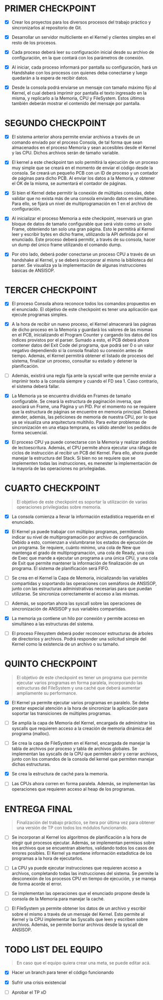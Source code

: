 # PRIMER CHECKPOINT

- [x] Crear los proyectos para los diversos procesos del trabajo práctico y sincronizarlos al repositorio de Git.

- [X] Desarrollar un servidor multicliente en el Kernel y clientes simples en el resto de los procesos. 

- [X] Cada proceso deberá leer su configuración inicial desde su archivo de configuración, en la que contará con los parámetros de conexión.

- [X] Al iniciar, cada proceso informará por pantalla su configuración, hará un Handshake con los procesos con quienes deba conectarse y luego quedarán a la espera de recibir datos.

- [X] Desde la consola podrá enviarse un mensaje con tamaño máximo fijo al Kernel, el cual deberá imprimir por pantalla el texto ingresado en la misma, y replicarlo a la Memoria, CPU y FileSystem. Estos últimos también deberán mostrar el contenido del mensaje por pantalla.

# SEGUNDO CHECKPOINT

- [x] El sistema anterior ahora permite enviar archivos a través de un comando enviado por el proceso Consola, de tal forma que sean almacenados en el proceso Memoria y sean accesibles desde el Kernel y las CPU. Dichos archivos serán de tamaño variable.

- [x] El kernel a este checkpoint tan solo permitirá la ejecución de un proceso muy simple que se creará en el momento de enviar el código desde la consola. Se creará un pequeño PCB con un ID de proceso y un contador de páginas para dicho PCB. Al enviar los datos a la Memoria, y obtener el OK de la misma, se aumentará el contador de páginas.

- [x] Si bien el Kernel debe permitir la conexión de múltiples consolas, debe validar que no exista más de una consola enviando datos en simultáneo. Para ello, se fijará un nivel de multiprogramación en 1 en el archivo de configuración.

- [x] Al inicializar el proceso Memoria a este checkpoint, reservará un gran bloque de datos de tamaño configurable que será visto como un solo Frame, obteniendo tan solo una gran página. Esto le permitirá al Kernel leer y escribir bytes en dicho frame, utilizando la API definida por el enunciado. Este proceso deberá permitir, a través de su consola, hacer un dump del único frame utilizando el comando dump.

- [x] Por otro lado, deberá poder conectarse un proceso CPU a través de un handshake al Kernel, y se deberá incorporar al mismo la biblioteca del parser. Se visualiza ya la implementación de algunas instrucciones básicas de ANSISOP.

# TERCER CHECKPOINT

- [x] El proceso Consola ahora reconoce todos los comandos propuestos en el enunciado. El objetivo de este checkpoint es tener una aplicación que ejecute programas simples.

- [x] A la hora de recibir un nuevo proceso, el Kernel almacenará las páginas de dicho proceso en la Memoria y guardará los valores de las mismas en el PCB, inicializando el Program Counter y cargando los datos del los índices provistos por el parser. Sumado a esto, el PCB deberá ahora contener datos del Exit Code del programa, que podrá ser 0 o un valor negativo dependiendo si la consola finalizó su conexión antes de tiempo. Además, el Kernel permitirá obtener el listado de procesos del sistema, finalizar un proceso, consultar su estado y detener la planificación.

- [ ] Además, existirá una regla fija ante la syscall write que permite enviar a imprimir texto a la consola siempre y cuando el FD sea 1. Caso contrario, el sistema deberá fallar.

- [x] La Memoria ya se encuentra dividida en Frames de tamaño configurable. Se creará la estructura de paginación inversa, que asociará un Frame, una Página y un PID. Por el momento no se requiere que la estructura de páginas se encuentre en memoria principal. Deberá atender, además, las peticiones de memoria de nuestra CPU, por lo que ya se visualiza una arquitectura multihilo. Para evitar problemas de sincronización en una etapa temprana, es válido atender los pedidos de forma secuencial.

- [x] El proceso CPU ya puede conectarse con la Memoria y realizar pedidos de lectoescritura. Además, el CPU permite ahora ejecutar una ráfaga de ciclos de instrucción al recibir un PCB del Kernel. Para ello, ahora puede manejar la estructura del Stack. Si bien no se requiere que se implementen todas las instrucciones, es menester la implementación de la mayoría de las operaciones no privilegiadas.

# CUARTO CHECKPOINT

> El objetivo de este checkpoint es soportar la utilización de varias operaciones privilegiadas sobre memoria.

- [x] La consola comienza a llevar la información estadística requerida en el enunciado.

- [x] El Kernel ya puede trabajar con múltiples programas, permitiendo indicar su nivel de multiprogramación por archivo de configuración. Debido a esto, comienzan a vislumbrarse los estados de ejecución de un programa. Se requiere, cuánto mínimo, una cola de New que mantenga el grado de multiprogramación, una cola de Ready, una cola de Exec que mande a ejecutar un programa a una única CPU, y una cola de Exit que permite mantener la información de finalización de un programa. El sistema de planificación será FIFO.

- [ ] Se crea en el Kernel la Capa de Memoria, inicializando las variables compartidas y soportando las operaciones con semáforos de ANSISOP, junto con las estructuras administrativas necesarias para que puedan utilizarse. Se sincroniza correctamente el acceso a las mismas.

- [ ] Además, se soportan ahora las syscall sobre las operaciones de sincronización de ANSISOP y sus variables compartidas.

- [x] La memoria ya contiene un hilo por conexión y permite acceso en simultáneo a las estructuras del sistema.

- [ ] El proceso Filesystem deberá poder reconocer estructuras de árboles de directorios y archivos. Podrá responder una solicitud simple del Kernel como la existencia de un archivo o su tamaño.

# QUINTO CHECKPOINT

> El objetivo de este checkpoint es tener un programa que permite ejecutar varios programas en forma paralela, 
incorporando las estructuras del FileSystem y una caché que deberá aumentar ampliamente su performance.


- [x] El Kernel ya permite ejecutar varios programas en paralelo. Se debe prestar especial atención a la hora de sincronizar la aplicación para soportar las transiciones de múltiples programas.

- [ ] Se amplía la capa de Memoria del Kernel, encargada de administrar las syscalls que requieren acceso a la creación de memoria dinámica del programa (malloc).

- [ ] Se crea la capa de FileSystem en el Kernel, encargada de manejar la tabla de archivos por proceso y tabla de archivos globales. Se implementan las syscalls de la CPU que permiten abrir y cerrar archivos, junto con los comandos de la consola del kernel que permiten manejar dichas estructuras.

- [x] Se crea la estructura de caché para la memoria.

- [ ] Las CPUs ahora corren en forma paralela. Además, se implementan las operaciones que requieren acceso al heap de los programas.

# ENTREGA FINAL

> Finalización del trabajo práctico, se itera por última vez para obtener una versión de TP con todos los módulos
funcionando.

- [ ] Se incorporan al Kernel los algoritmos de planificación a la hora de elegir qué procesos ejecutar. Además, se implementan permisos sobre los archivos que se encuentran abiertos, validando todos los casos de errores posibles. El Kernel ya mantiene información estadística de los programas a la hora de ejecutarlos.

- [ ] La CPU ya puede ejecutar instrucciones que requieren acceso a archivos, completando todas las instrucciones del sistema. Se permite la desconexión de los procesos CPU en tiempo de ejecución, y se maneja de forma acorde el error.

- [ ] Se implementan las operaciones que el enunciado propone desde la consola de la Memoria para manejar la caché.

- [ ] El FileSystem ya permite obtener los datos de un archivo y escribir sobre el mismo a través de un mensaje del Kernel. Esto permite al Kernel y la CPU implementar las Syscalls que leen y escriben sobre archivos. Además, se permite borrar archivos desde la syscall de ANSISOP.

# TODO LIST DEL EQUIPO

> En caso que el equipo quiera crear una meta, se puede editar acá.

- [x] Hacer un branch para tener el código funcionando

- [x] Sufrir una crisis existencial

- [ ] Aprobar el TP xD
